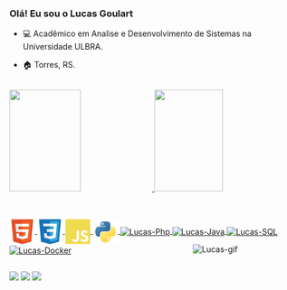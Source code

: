 ### Olá! Eu sou o Lucas Goulart

- 💻 Acadêmico em Analise e Desenvolvimento de Sistemas na Universidade ULBRA.
- 🏠 Torres, RS.

  ##
<div>
  <a href="https://github.com/LucasGoulart2205">
  <img width="50%" height="180em" src="https://github-readme-stats.vercel.app/api?username=LucasGoulart2205&show_icons=true&theme=tokyonight"/>
  <img width="49%" height="180em" src="https://github-readme-stats.vercel.app/api/top-langs/?username=LucasGoulart2205&layout=compact&langs_count=16&theme=tokyonight"/>
</div>

  ##
<div style="display: inline_block"><br>
  <img align="center" alt="Lucas-HTML" height="45" width="45" src="https://raw.githubusercontent.com/devicons/devicon/master/icons/html5/html5-original.svg">
  <img align="center" alt="Lucas-CSS" height="45" width="45" src="https://raw.githubusercontent.com/devicons/devicon/master/icons/css3/css3-original.svg">
  <img align="center" alt="Lucas-Python" height="45" width="45" src="https://raw.githubusercontent.com/devicons/devicon/master/icons/javascript/javascript-plain.svg">
  <img align="center" alt="Lucas-Python" height="45" width="45" src="https://raw.githubusercontent.com/devicons/devicon/master/icons/python/python-original.svg">
  <img align="center" alt="Lucas-Php" height="45" width="45" src="https://cdn.jsdelivr.net/gh/devicons/devicon/icons/php/php-original.svg">
  <img align="center" alt="Lucas-Java" height="50" width="50" src="https://cdn.jsdelivr.net/gh/devicons/devicon/icons/java/java-original-wordmark.svg">
  <img align="center" alt="Lucas-SQL" height="50" width="50" src="https://cdn.jsdelivr.net/gh/devicons/devicon/icons/mysql/mysql-original-wordmark.svg">
  <img align="center" alt="Lucas-Docker" height="50" width="50" src="https://cdn.jsdelivr.net/gh/devicons/devicon/icons/docker/docker-original-wordmark.svg">
  <img align="right" alt="Lucas-gif" height="150" width="180" src="https://res.cloudinary.com/jerrick/image/upload/v1548358184/i8uj1f1dquu5dc6rzkgs.gif">
</div>

 ##
 <div>
  <a href="https://www.instagram.com/ghoulartzzz/" target="_blank"><img src="https://img.shields.io/badge/-Instagram-%23E4405F?style=for-the-badge&logo=instagram&logoColor=white" target="_blank"></a>
  <a href = "mailto:lucasgoulart.oficial777@gmail.com"><img src="https://img.shields.io/badge/Gmail-D14836?style=for-the-badge&logo=gmail&logoColor=white" target="_blank"></a>
  <a href="https://www.linkedin.com/in/lucas-goulart-297317249/" target="_blank"><img src="https://img.shields.io/badge/-LinkedIn-%230077B5?style=for-the-badge&logo=linkedin&logoColor=white" target="_blank"> </a>   
</div>
